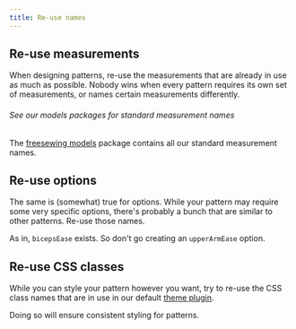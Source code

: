 ```yaml
---
title: Re-use names
---
```


## Re-use measurements

When designing patterns, re-use the measurements that are already in use as much as possible. Nobody wins when every pattern requires its own set of measurements, or names certain measurements differently.

<tip>

###### See our models packages for standard measurement names

The [freesewing models](/packages/models) package contains all our standard measurement names.

</Tip>

## Re-use options

The same is (somewhat) true for options. While your pattern may require some very specific options, there's probably a bunch that are similar to other patterns. Re-use those names.

As in, `bicepsEase` exists. So don't go creating an `upperArmEase` option.

## Re-use CSS classes

While you can style your pattern however you want, try to re-use the CSS class names that are in use in our default [theme plugin](/packages/theme).

Doing so will ensure consistent styling for patterns.